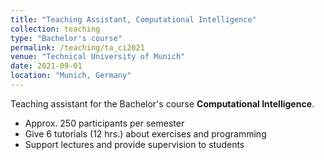 ```yaml
---
title: "Teaching Assistant, Computational Intelligence"
collection: teaching
type: "Bachelor's course"
permalink: /teaching/ta_ci2021
venue: "Technical University of Munich"
date: 2021-09-01
location: "Munich, Germany"
---
```


Teaching assistant for the Bachelor's course <b>Computational Intelligence</b>.

* Approx. 250 participants per semester
* Give 6 tutorials (12 hrs.) about exercises and programming 
* Support lectures and provide supervision to students